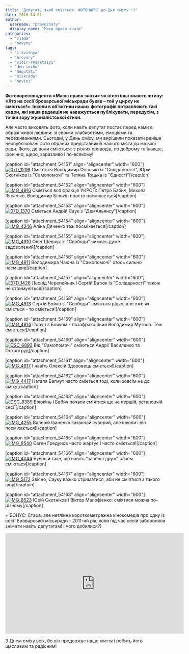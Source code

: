 ```yaml
---
title: "Депутат, який сміється. ФОТОНАРИС до Дня сміху :)"
date: 2016-04-01
author: 
  username: "pravoZnaty"
  display_name: "Маєш право знати"
categories: 
  - "vlada"
  - "novyny"
tags: 
  - "1-kvitnya"
  - "brovary"
  - "vibir-redaktsiyi"
  - "den-smihu"
  - "deputati"
  - "miskrada"
  - "novini"
---
```


**Фотокореспонденти «Маєш право знати» як ніхто інші знають істину: «Хто на сесії броварської міськради бував – той у цирку не сміється!». Інколи в об’єктиви наших фотографів потрапляють такі кадри, які наша редакція не наважується публікувати, передусім, з точки зору журналістської етики.**

Але часто виходять фото, коли навіть депутат постає перед нами в образі живої людини: зі своїми слабкостями, емоціями та переживаннями. Сьогодні, у День сміху, ми вирішили показати раніше неопубліковані фото обраних представників нашого міста до міської ради. Фото, де вони сміються: з різних приводів, по доброму та інакше, іронічно, щиро, заразливо і по-всякому!

\[caption id="attachment\_54151" align="aligncenter" width="600"\][![07D_1299](https://mpz.brovary.org/wp-content/uploads/2016/04/07D_1299.jpg)](https://mpz.brovary.org/wp-content/uploads/2016/04/07D_1299.jpg) Сміються Володимир Опалько із "Солідарності", Юрій Скотніков із "Самопомочі" та Тетяна Тоцька із "Єдності"\[/caption\]

\[caption id="attachment\_54152" align="aligncenter" width="600"\][![IMG_4916](https://mpz.brovary.org/wp-content/uploads/2016/04/IMG_4916.jpg)](https://mpz.brovary.org/wp-content/uploads/2016/04/IMG_4916.jpg) Сміється вся фракція УКРОП: Петро Бабич, Микола Зінченко, Володимир Білокін просто посміхається\[/caption\]

\[caption id="attachment\_54153" align="aligncenter" width="600"\][![07D_1370](https://mpz.brovary.org/wp-content/uploads/2016/04/07D_1370.jpg)](https://mpz.brovary.org/wp-content/uploads/2016/04/07D_1370.jpg) Сміється Андрій Саук з "ДемАльянсу"\[/caption\]

\[caption id="attachment\_54154" align="aligncenter" width="600"\][![IMG_4246](https://mpz.brovary.org/wp-content/uploads/2016/04/IMG_4246.jpg)](https://mpz.brovary.org/wp-content/uploads/2016/04/IMG_4246.jpg) Аліна Дяченко теж посміхається\[/caption\]

\[caption id="attachment\_54155" align="aligncenter" width="600"\][![IMG_4910](https://mpz.brovary.org/wp-content/uploads/2016/04/IMG_4910.jpg)](https://mpz.brovary.org/wp-content/uploads/2016/04/IMG_4910.jpg) Олег Шевчук зі "Свободи" чимось дуже задоволений\[/caption\]

\[caption id="attachment\_54156" align="aligncenter" width="600"\][![IMG_4911](https://mpz.brovary.org/wp-content/uploads/2016/04/IMG_4911.jpg)](https://mpz.brovary.org/wp-content/uploads/2016/04/IMG_4911.jpg) Володимира Чаюна із "Самопомочі" хтось сильно насмішив\[/caption\]

\[caption id="attachment\_54157" align="aligncenter" width="600"\][![07D_1426](https://mpz.brovary.org/wp-content/uploads/2016/04/07D_1426.jpg)](https://mpz.brovary.org/wp-content/uploads/2016/04/07D_1426.jpg) Леонід Черепейник і Сергій Батюк із "Солідарності" також не стримуються\[/caption\]

\[caption id="attachment\_54158" align="aligncenter" width="600"\][![IMG_4913](https://mpz.brovary.org/wp-content/uploads/2016/04/IMG_4913.jpg)](https://mpz.brovary.org/wp-content/uploads/2016/04/IMG_4913.jpg) Сергій Бойко зі "Свободи" сміється рідко, але вже як сміється - то сміється!\[/caption\]

\[caption id="attachment\_54159" align="aligncenter" width="600"\][![IMG_4914](https://mpz.brovary.org/wp-content/uploads/2016/04/IMG_4914.jpg)](https://mpz.brovary.org/wp-content/uploads/2016/04/IMG_4914.jpg) Поруч з Бойком - позафракційний Володимир Мутило. Теж сміється!\[/caption\]

\[caption id="attachment\_54160" align="aligncenter" width="600"\][![DSC_6893](https://mpz.brovary.org/wp-content/uploads/2016/04/DSC_6893.jpg)](https://mpz.brovary.org/wp-content/uploads/2016/04/DSC_6893.jpg) Від "Самопомочі" сміються Андрії Василенко та Острогруд\[/caption\]

\[caption id="attachment\_54161" align="aligncenter" width="600"\][![IMG_4917](https://mpz.brovary.org/wp-content/uploads/2016/04/IMG_4917.jpg)](https://mpz.brovary.org/wp-content/uploads/2016/04/IMG_4917.jpg) І навіть Олексій Здоровець сміється!\[/caption\]

\[caption id="attachment\_54162" align="aligncenter" width="600"\][![IMG_4417](https://mpz.brovary.org/wp-content/uploads/2016/04/IMG_4417.jpg)](https://mpz.brovary.org/wp-content/uploads/2016/04/IMG_4417.jpg) Наталя Багмут часто сміється тоді, коли зовсім не до сміху\[/caption\]

\[caption id="attachment\_54163" align="aligncenter" width="600"\][![DSC_8389](https://mpz.brovary.org/wp-content/uploads/2016/04/DSC_8389.jpg)](https://mpz.brovary.org/wp-content/uploads/2016/04/DSC_8389.jpg) Білокінь і Бабич почали сміятися ще на першій, установчій сесії\[/caption\]

\[caption id="attachment\_54164" align="aligncenter" width="600"\][![IMG_4255](https://mpz.brovary.org/wp-content/uploads/2016/04/IMG_4255.jpg)](https://mpz.brovary.org/wp-content/uploads/2016/04/IMG_4255.jpg) Валерій Іваненко зазвичай суворий, але інколи і він посміхається!\[/caption\]

\[caption id="attachment\_54165" align="aligncenter" width="600"\][![IMG_8540](https://mpz.brovary.org/wp-content/uploads/2016/04/IMG_8540.jpg)](https://mpz.brovary.org/wp-content/uploads/2016/04/IMG_8540.jpg) Євген Гредунов часто жартує і часто сміється!\[/caption\]

\[caption id="attachment\_54166" align="aligncenter" width="600"\][![IMG_4044](https://mpz.brovary.org/wp-content/uploads/2016/04/IMG_4044.jpg)](https://mpz.brovary.org/wp-content/uploads/2016/04/IMG_4044.jpg) Буває й таке, що навіть "запеклі друзі" разом сміються\[/caption\]

\[caption id="attachment\_54167" align="aligncenter" width="600"\][![IMG_5172](https://mpz.brovary.org/wp-content/uploads/2016/04/IMG_5172.jpg)](https://mpz.brovary.org/wp-content/uploads/2016/04/IMG_5172.jpg) Звісно, Сауку важко стриматися, аби не сміятися з такого шоу\[/caption\]

\[caption id="attachment\_54168" align="aligncenter" width="600"\][![IMG_8523](https://mpz.brovary.org/wp-content/uploads/2016/04/IMG_8523.jpg)](https://mpz.brovary.org/wp-content/uploads/2016/04/IMG_8523.jpg) Юрій Скотніков і Віктор Малофієнко: сміятися можна по-різному\[/caption\]

\+ БОНУС: Стара, але нетлінна короткометражна кінокомедія про одну із сесії Броварської міськради - 2011-ий рік, коли під час сесій забороняли знімати навіть депутатам! І чого добилися?)

<iframe src="https://www.youtube.com/embed/77lwLGI6AKQ" width="560" height="315" frameborder="0" allowfullscreen="allowfullscreen"></iframe>

З Днем сміху всіх, бо він продовжує наше життя і робить його щасливим та радісним!
